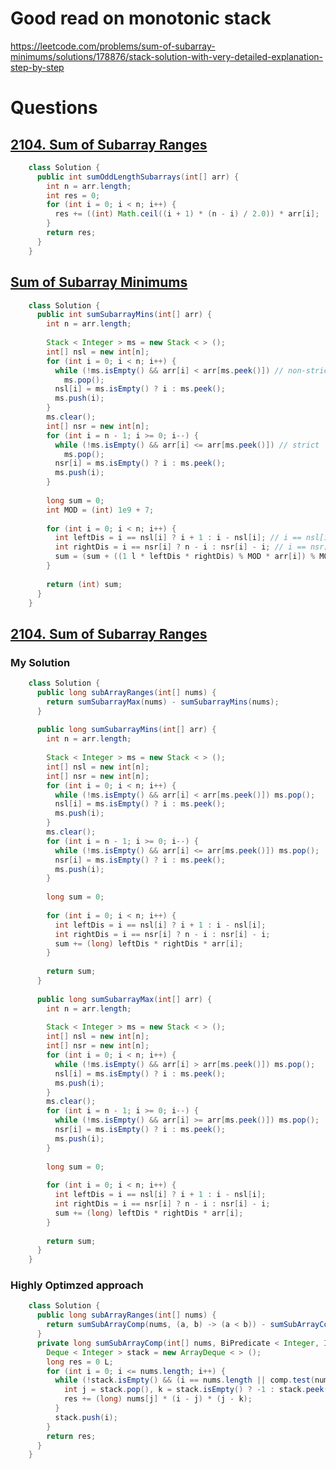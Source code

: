 # Good read on monotonic stack

https://leetcode.com/problems/sum-of-subarray-minimums/solutions/178876/stack-solution-with-very-detailed-explanation-step-by-step


# Questions

## [2104. Sum of Subarray Ranges](https://leetcode.com/problems/sum-of-all-odd-length-subarrays/solutions/3043498/java-all-three-approach-explained/)

```java
	class Solution {
	  public int sumOddLengthSubarrays(int[] arr) {
	    int n = arr.length;
	    int res = 0;
	    for (int i = 0; i < n; i++) {
	      res += ((int) Math.ceil((i + 1) * (n - i) / 2.0)) * arr[i];
	    }
	    return res;
	  }
	}
```

## [Sum of Subarray Minimums](https://leetcode.com/problems/sum-of-subarray-minimums/solutions/3050209/java-monotonic-stack-solution-explained-with-intuition/)

```java
	class Solution {
	  public int sumSubarrayMins(int[] arr) {
	    int n = arr.length;
	
	    Stack < Integer > ms = new Stack < > ();
	    int[] nsl = new int[n];
	    for (int i = 0; i < n; i++) {
	      while (!ms.isEmpty() && arr[i] < arr[ms.peek()]) // non-strict
	        ms.pop();
	      nsl[i] = ms.isEmpty() ? i : ms.peek();
	      ms.push(i);
	    }
	    ms.clear();
	    int[] nsr = new int[n];
	    for (int i = n - 1; i >= 0; i--) {
	      while (!ms.isEmpty() && arr[i] <= arr[ms.peek()]) // strict
	        ms.pop();
	      nsr[i] = ms.isEmpty() ? i : ms.peek();
	      ms.push(i);
	    }
	
	    long sum = 0;
	    int MOD = (int) 1e9 + 7;
	
	    for (int i = 0; i < n; i++) {
	      int leftDis = i == nsl[i] ? i + 1 : i - nsl[i]; // i == nsl[i] means that no previous elements were smaller than current element
	      int rightDis = i == nsr[i] ? n - i : nsr[i] - i; // i == nsr[i] means that no next elements were smaller than current element
	      sum = (sum + ((1 l * leftDis * rightDis) % MOD * arr[i]) % MOD) % MOD;
	    }
	
	    return (int) sum;
	  }
	}
```

## [2104. Sum of Subarray Ranges](https://leetcode.com/problems/sum-of-subarray-ranges/solutions/1624268/reformulate-problem-o-n/)

### My Solution

```java
	class Solution {
	  public long subArrayRanges(int[] nums) {
	    return sumSubarrayMax(nums) - sumSubarrayMins(nums);
	  }
	
	  public long sumSubarrayMins(int[] arr) {
	    int n = arr.length;
	
	    Stack < Integer > ms = new Stack < > ();
	    int[] nsl = new int[n];
	    int[] nsr = new int[n];
	    for (int i = 0; i < n; i++) {
	      while (!ms.isEmpty() && arr[i] < arr[ms.peek()]) ms.pop();
	      nsl[i] = ms.isEmpty() ? i : ms.peek();
	      ms.push(i);
	    }
	    ms.clear();
	    for (int i = n - 1; i >= 0; i--) {
	      while (!ms.isEmpty() && arr[i] <= arr[ms.peek()]) ms.pop();
	      nsr[i] = ms.isEmpty() ? i : ms.peek();
	      ms.push(i);
	    }
	
	    long sum = 0;
	
	    for (int i = 0; i < n; i++) {
	      int leftDis = i == nsl[i] ? i + 1 : i - nsl[i];
	      int rightDis = i == nsr[i] ? n - i : nsr[i] - i;
	      sum += (long) leftDis * rightDis * arr[i];
	    }
	
	    return sum;
	  }
	
	  public long sumSubarrayMax(int[] arr) {
	    int n = arr.length;
	
	    Stack < Integer > ms = new Stack < > ();
	    int[] nsl = new int[n];
	    int[] nsr = new int[n];
	    for (int i = 0; i < n; i++) {
	      while (!ms.isEmpty() && arr[i] > arr[ms.peek()]) ms.pop();
	      nsl[i] = ms.isEmpty() ? i : ms.peek();
	      ms.push(i);
	    }
	    ms.clear();
	    for (int i = n - 1; i >= 0; i--) {
	      while (!ms.isEmpty() && arr[i] >= arr[ms.peek()]) ms.pop();
	      nsr[i] = ms.isEmpty() ? i : ms.peek();
	      ms.push(i);
	    }
	
	    long sum = 0;
	
	    for (int i = 0; i < n; i++) {
	      int leftDis = i == nsl[i] ? i + 1 : i - nsl[i];
	      int rightDis = i == nsr[i] ? n - i : nsr[i] - i;
	      sum += (long) leftDis * rightDis * arr[i];
	    }
	
	    return sum;
	  }
	}
```

### Highly Optimzed approach

```java
	class Solution {
	  public long subArrayRanges(int[] nums) {
	    return sumSubArrayComp(nums, (a, b) -> (a < b)) - sumSubArrayComp(nums, (a, b) -> (a > b));
	  }
	  private long sumSubArrayComp(int[] nums, BiPredicate < Integer, Integer > comp) {
	    Deque < Integer > stack = new ArrayDeque < > ();
	    long res = 0 L;
	    for (int i = 0; i <= nums.length; i++) {
	      while (!stack.isEmpty() && (i == nums.length || comp.test(nums[stack.peek()], nums[i]))) {
	        int j = stack.pop(), k = stack.isEmpty() ? -1 : stack.peek();
	        res += (long) nums[j] * (i - j) * (j - k);
	      }
	      stack.push(i);
	    }
	    return res;
	  }
	}
```




